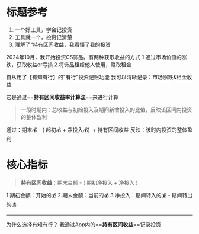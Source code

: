 # 标题参考
1. 一个好工具，学会记投资
2. 工具就一个，投资记清楚
3. 理解了“持有区间收益，我看懂了我的投资

2024年10月，我开始投资CS饰品，有两种获取收益的方式
1.通过市场价值的涨跌，获取收益or亏损
2.将饰品租给他人使用，赚取租金

自从用了【有知有行】的"有行"投资记账功能
我可以清晰记录：市场涨跌&租金收益

它是通过==**持有区间收益率计算法**==来进行计算
> 一段时期内：总收益与初始投入及期间新增投入的比值，反映该区间内投资的整体盈利

通过：期末💰 - ( 起初💰 + 净投入💰) -> 持有区间收益
反映：该时内投资的整体盈利

# 核心指标
> **持有区间收益**：期末金额 - ( 期初净投入 + 净投入 )

1.期初金额：开始的💰
2.期末金额：当前的💰
3.净投入：期间转入的💰 - 期间转出的💰


---

为什么选择有知有行？
我通过App内的==**持有区间收益**==记录投资